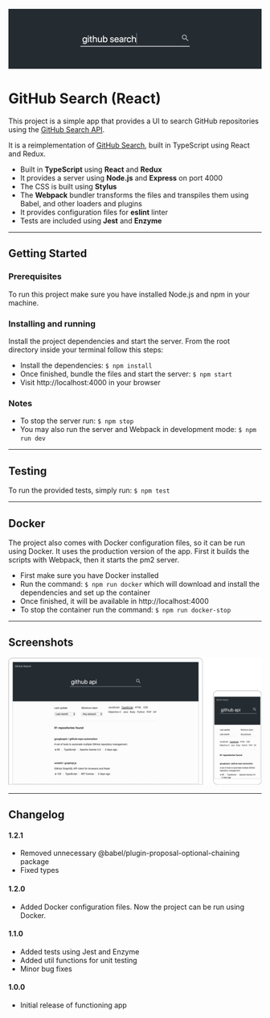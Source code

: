![Banner Image](docs/banner.png)

# GitHub Search (React)

This project is a simple app that provides a UI to search GitHub repositories using the [GitHub Search API](https://developer.github.com/v3/search/).

It is a reimplementation of [GitHub Search](https://github.com/garciaalvaro/github-search), built in TypeScript using React and Redux.

- Built in **TypeScript** using **React** and **Redux**
- It provides a server using **Node.js** and **Express** on port 4000
- The CSS is built using **Stylus**
- The **Webpack** bundler transforms the files and transpiles them using Babel, and other loaders and plugins
- It provides configuration files for **eslint** linter
- Tests are included using **Jest** and **Enzyme**

---

## Getting Started

### Prerequisites

To run this project make sure you have installed Node.js and npm in your machine.

### Installing and running

Install the project dependencies and start the server. From the root directory inside your terminal follow this steps:

- Install the dependencies: `$ npm install`
- Once finished, bundle the files and start the server: `$ npm start`
- Visit http://localhost:4000 in your browser

### Notes

- To stop the server run: `$ npm stop`
- You may also run the server and Webpack in development mode: `$ npm run dev`

---

## Testing

To run the provided tests, simply run: `$ npm test`

---

## Docker

The project also comes with Docker configuration files, so it can be run using Docker. It uses the production version of the app. First it builds the scripts with Webpack, then it starts the pm2 server.
 - First make sure you have Docker installed
 - Run the command: `$ npm run docker` which will download and install the dependencies and set up the container
 - Once finished, it will be available in http://localhost:4000
 - To stop the container run the command: `$ npm run docker-stop`

---

## Screenshots

![Screenshot Image](docs/screenshot.png)

---

## Changelog

#### 1.2.1

- Removed unnecessary @babel/plugin-proposal-optional-chaining package
- Fixed types

#### 1.2.0

- Added Docker configuration files. Now the project can be run using Docker.

#### 1.1.0

- Added tests using Jest and Enzyme
- Added util functions for unit testing
- Minor bug fixes

#### 1.0.0

- Initial release of functioning app
